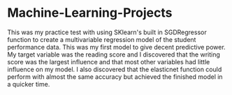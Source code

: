 # Machine-Learning-Projects

This was my practice test with using SKlearn's built in SGDRegressor function to create a multivariable regression model of the student performance data. This was my first model to give decent predictive power. My target variable was the reading score and I discovered that the writing score was the largest influence and that most other variables had little influence on my model. I also discovered that the elasticnet function could perform with almost the same accuracy but achieved the finished model in a quicker time.
